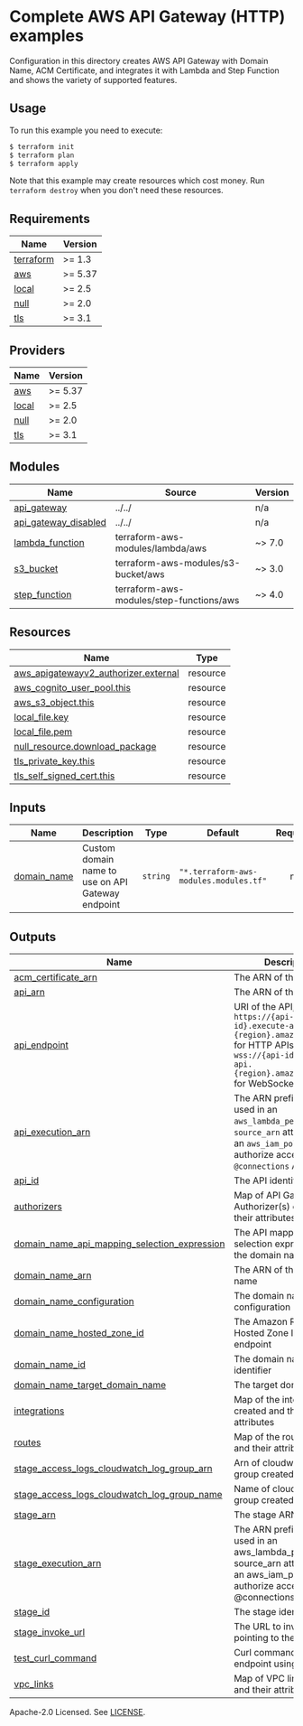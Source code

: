 # Complete AWS API Gateway (HTTP) examples

Configuration in this directory creates AWS API Gateway with Domain Name, ACM Certificate, and integrates it with Lambda and Step Function and shows the variety of supported features.

## Usage

To run this example you need to execute:

```bash
$ terraform init
$ terraform plan
$ terraform apply
```

Note that this example may create resources which cost money. Run `terraform destroy` when you don't need these resources.

<!-- BEGINNING OF PRE-COMMIT-TERRAFORM DOCS HOOK -->
## Requirements

| Name | Version |
|------|---------|
| <a name="requirement_terraform"></a> [terraform](#requirement\_terraform) | >= 1.3 |
| <a name="requirement_aws"></a> [aws](#requirement\_aws) | >= 5.37 |
| <a name="requirement_local"></a> [local](#requirement\_local) | >= 2.5 |
| <a name="requirement_null"></a> [null](#requirement\_null) | >= 2.0 |
| <a name="requirement_tls"></a> [tls](#requirement\_tls) | >= 3.1 |

## Providers

| Name | Version |
|------|---------|
| <a name="provider_aws"></a> [aws](#provider\_aws) | >= 5.37 |
| <a name="provider_local"></a> [local](#provider\_local) | >= 2.5 |
| <a name="provider_null"></a> [null](#provider\_null) | >= 2.0 |
| <a name="provider_tls"></a> [tls](#provider\_tls) | >= 3.1 |

## Modules

| Name | Source | Version |
|------|--------|---------|
| <a name="module_api_gateway"></a> [api\_gateway](#module\_api\_gateway) | ../../ | n/a |
| <a name="module_api_gateway_disabled"></a> [api\_gateway\_disabled](#module\_api\_gateway\_disabled) | ../../ | n/a |
| <a name="module_lambda_function"></a> [lambda\_function](#module\_lambda\_function) | terraform-aws-modules/lambda/aws | ~> 7.0 |
| <a name="module_s3_bucket"></a> [s3\_bucket](#module\_s3\_bucket) | terraform-aws-modules/s3-bucket/aws | ~> 3.0 |
| <a name="module_step_function"></a> [step\_function](#module\_step\_function) | terraform-aws-modules/step-functions/aws | ~> 4.0 |

## Resources

| Name | Type |
|------|------|
| [aws_apigatewayv2_authorizer.external](https://registry.terraform.io/providers/hashicorp/aws/latest/docs/resources/apigatewayv2_authorizer) | resource |
| [aws_cognito_user_pool.this](https://registry.terraform.io/providers/hashicorp/aws/latest/docs/resources/cognito_user_pool) | resource |
| [aws_s3_object.this](https://registry.terraform.io/providers/hashicorp/aws/latest/docs/resources/s3_object) | resource |
| [local_file.key](https://registry.terraform.io/providers/hashicorp/local/latest/docs/resources/file) | resource |
| [local_file.pem](https://registry.terraform.io/providers/hashicorp/local/latest/docs/resources/file) | resource |
| [null_resource.download_package](https://registry.terraform.io/providers/hashicorp/null/latest/docs/resources/resource) | resource |
| [tls_private_key.this](https://registry.terraform.io/providers/hashicorp/tls/latest/docs/resources/private_key) | resource |
| [tls_self_signed_cert.this](https://registry.terraform.io/providers/hashicorp/tls/latest/docs/resources/self_signed_cert) | resource |

## Inputs

| Name | Description | Type | Default | Required |
|------|-------------|------|---------|:--------:|
| <a name="input_domain_name"></a> [domain\_name](#input\_domain\_name) | Custom domain name to use on API Gateway endpoint | `string` | `"*.terraform-aws-modules.modules.tf"` | no |

## Outputs

| Name | Description |
|------|-------------|
| <a name="output_acm_certificate_arn"></a> [acm\_certificate\_arn](#output\_acm\_certificate\_arn) | The ARN of the certificate |
| <a name="output_api_arn"></a> [api\_arn](#output\_api\_arn) | The ARN of the API |
| <a name="output_api_endpoint"></a> [api\_endpoint](#output\_api\_endpoint) | URI of the API, of the form `https://{api-id}.execute-api.{region}.amazonaws.com` for HTTP APIs and `wss://{api-id}.execute-api.{region}.amazonaws.com` for WebSocket APIs |
| <a name="output_api_execution_arn"></a> [api\_execution\_arn](#output\_api\_execution\_arn) | The ARN prefix to be used in an `aws_lambda_permission`'s `source_arn` attribute or in an `aws_iam_policy` to authorize access to the `@connections` API |
| <a name="output_api_id"></a> [api\_id](#output\_api\_id) | The API identifier |
| <a name="output_authorizers"></a> [authorizers](#output\_authorizers) | Map of API Gateway Authorizer(s) created and their attributes |
| <a name="output_domain_name_api_mapping_selection_expression"></a> [domain\_name\_api\_mapping\_selection\_expression](#output\_domain\_name\_api\_mapping\_selection\_expression) | The API mapping selection expression for the domain name |
| <a name="output_domain_name_arn"></a> [domain\_name\_arn](#output\_domain\_name\_arn) | The ARN of the domain name |
| <a name="output_domain_name_configuration"></a> [domain\_name\_configuration](#output\_domain\_name\_configuration) | The domain name configuration |
| <a name="output_domain_name_hosted_zone_id"></a> [domain\_name\_hosted\_zone\_id](#output\_domain\_name\_hosted\_zone\_id) | The Amazon Route 53 Hosted Zone ID of the endpoint |
| <a name="output_domain_name_id"></a> [domain\_name\_id](#output\_domain\_name\_id) | The domain name identifier |
| <a name="output_domain_name_target_domain_name"></a> [domain\_name\_target\_domain\_name](#output\_domain\_name\_target\_domain\_name) | The target domain name |
| <a name="output_integrations"></a> [integrations](#output\_integrations) | Map of the integrations created and their attributes |
| <a name="output_routes"></a> [routes](#output\_routes) | Map of the routes created and their attributes |
| <a name="output_stage_access_logs_cloudwatch_log_group_arn"></a> [stage\_access\_logs\_cloudwatch\_log\_group\_arn](#output\_stage\_access\_logs\_cloudwatch\_log\_group\_arn) | Arn of cloudwatch log group created |
| <a name="output_stage_access_logs_cloudwatch_log_group_name"></a> [stage\_access\_logs\_cloudwatch\_log\_group\_name](#output\_stage\_access\_logs\_cloudwatch\_log\_group\_name) | Name of cloudwatch log group created |
| <a name="output_stage_arn"></a> [stage\_arn](#output\_stage\_arn) | The stage ARN |
| <a name="output_stage_execution_arn"></a> [stage\_execution\_arn](#output\_stage\_execution\_arn) | The ARN prefix to be used in an aws\_lambda\_permission's source\_arn attribute or in an aws\_iam\_policy to authorize access to the @connections API |
| <a name="output_stage_id"></a> [stage\_id](#output\_stage\_id) | The stage identifier |
| <a name="output_stage_invoke_url"></a> [stage\_invoke\_url](#output\_stage\_invoke\_url) | The URL to invoke the API pointing to the stage |
| <a name="output_test_curl_command"></a> [test\_curl\_command](#output\_test\_curl\_command) | Curl command to test API endpoint using mTLS |
| <a name="output_vpc_links"></a> [vpc\_links](#output\_vpc\_links) | Map of VPC links created and their attributes |
<!-- END OF PRE-COMMIT-TERRAFORM DOCS HOOK -->

Apache-2.0 Licensed. See [LICENSE](https://github.com/terraform-aws-modules/terraform-aws-apigateway-v2/blob/master/LICENSE).
